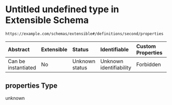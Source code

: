 # Untitled undefined type in Extensible Schema

```txt
https://example.com/schemas/extensible#/definitions/second/properties
```



| Abstract            | Extensible | Status         | Identifiable            | Custom Properties | Additional Properties | Access Restrictions | Defined In                                                                                    |
| :------------------ | :--------- | :------------- | :---------------------- | :---------------- | :-------------------- | :------------------ | :-------------------------------------------------------------------------------------------- |
| Can be instantiated | No         | Unknown status | Unknown identifiability | Forbidden         | Allowed               | none                | [extensible.schema.json*](../generated-schemas/extensible.schema.json "open original schema") |

## properties Type

unknown
